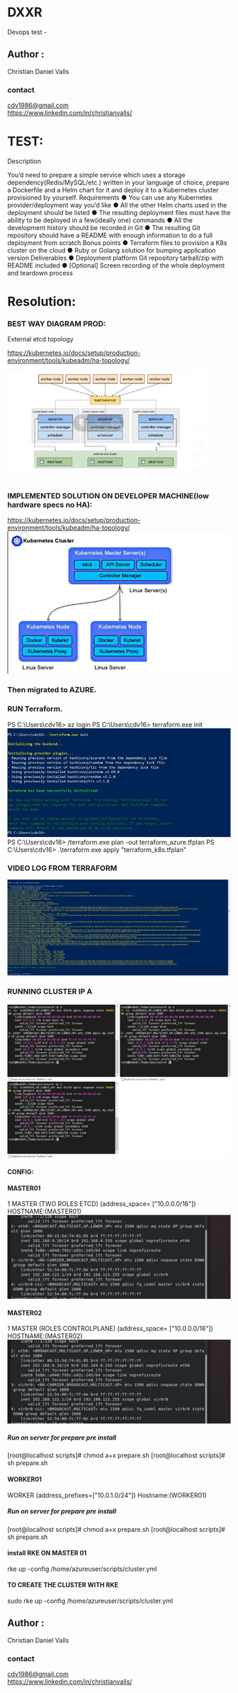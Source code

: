 # DXXR
Devops test -
## Author :
Christian Daniel Valls 
### contact
cdv1986@gmail.com    
https://www.linkedin.com/in/christianvalls/


# TEST:
Description

You’d need to prepare a simple service which uses a storage dependency(Redis/MySQL/etc.)
written in your language of choice, prepare a Dockerfile and a Helm chart for it and deploy it to a
Kubernetes cluster provisioned by yourself.
Requirements
● You can use any Kubernetes provider/deployment way you’d like
● All the other Helm charts used in the deployment should be listed
● The resulting deployment files must have the ability to be deployed in a few(ideally one)
commands
● All the development history should be recorded in Git
● The resulting Git repository should have a README with enough information to do a full
deployment from scratch
Bonus points
● Terraform files to provision a K8s cluster on the cloud
● Ruby or Golang solution for bumping application version
Deliverables
● Deployment platform Git repository tarball/zip with README included
● [Optional] Screen recording of the whole deployment and teardown process
# Resolution:

### BEST WAY DIAGRAM PROD:
External etcd topology

https://kubernetes.io/docs/setup/production-environment/tools/kubeadm/ha-topology/
![Alt text](IMAGES/topology_cluster.JPG?raw=true "cluster_HA")



### IMPLEMENTED SOLUTION ON DEVELOPER MACHINE(low hardware specs no HA):

https://kubernetes.io/docs/setup/production-environment/tools/kubeadm/ha-topology/
![Alt text](IMAGES/topology_dev.JPG?raw=true "cluster_DEV")
### Then migrated to AZURE.
### RUN Terraform.
PS C:\Users\cdv16> az login
PS C:\Users\cdv16> terraform.exe init
![Alt text](IMAGES/terraform_init.JPG?raw=true "INIT")
PS C:\Users\cdv16> /terraform.exe plan -out terraform_azure.tfplan
PS C:\Users\cdv16> .\terraform.exe apply "terraform_k8s.tfplan"
### VIDEO LOG FROM TERRAFORM
[![Alt text](IMAGES/TerraformLog01.JPG)](https://youtu.be/hUS--EfDJm4)

### RUNNING CLUSTER IP A
![Alt text](IMAGES/Running_Cluster_AZURE01.JPG?raw=true "ip a")



#### CONFIG:
#### MASTER01
1 MASTER (TWO ROLES ETCD) (address_space= ["10.0.0.0/16"])
HOSTNAME:(MASTER01)
![Alt text](IMAGES/hyperv_1_master01_IFCONFIG2.JPG?raw=true "master01")

#### MASTER02
1 MASTER (ROLES CONTROLPLANE) (address_space= ["10.0.0.0/16"])
HOSTNAME:(MASTER02)
![Alt text](IMAGES/hyperv_1_master01_IFCONFIG2.JPG?raw=true "master02")

##### Run on server for prepare pre install 
[root@localhost scripts]# chmod a+x prepare.sh
[root@localhost scripts]# sh prepare.sh

#### WORKER01
 WORKER (address_prefixes=["10.0.1.0/24"])
 Hostname:(WORKER01)
##### Run on server for prepare pre install 
[root@localhost scripts]# chmod a+x prepare.sh
[root@localhost scripts]# sh prepare.sh




#### install RKE ON MASTER 01
rke up -config  /home/azureuser/scripts/cluster.yml

#### TO CREATE THE CLUSTER WITH RKE
sudo  rke up -config  /home/azureuser/scripts/cluster.yml








## Author :
Christian Daniel Valls 
### contact
cdv1986@gmail.com    
https://www.linkedin.com/in/christianvalls/
